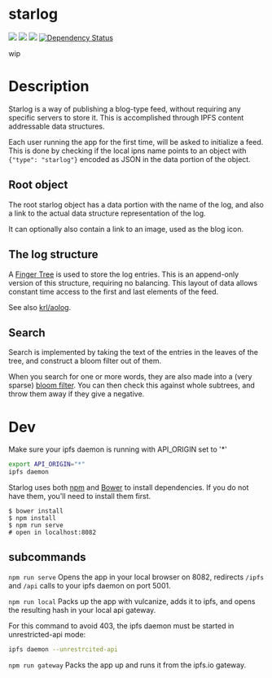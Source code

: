 starlog
=======

[![](https://img.shields.io/badge/made%20by-Protocol%20Labs-blue.svg?style=flat-square)](http://ipn.io) [![](https://img.shields.io/badge/project-IPFS-blue.svg?style=flat-square)](http://ipfs.io/) [![](https://img.shields.io/badge/freenode-%23ipfs-blue.svg?style=flat-square)](http://webchat.freenode.net/?channels=%23ipfs) [![Dependency Status](https://david-dm.org/ipfs/starlog.svg?style=flat-square)](https://david-dm.org/ipfs/starlog)

> 

wip

# Description

Starlog is a way of publishing a blog-type feed, without requiring any specific servers to store it. This is accomplished through IPFS content addressable data structures.

Each user running the app for the first time, will be asked to initialize a feed. This is done by checking if the local ipns name points to an object with `{"type": "starlog"}` encoded as JSON in the data portion of the object.

## Root object

The root starlog object has a data portion with the name of the log, and also a link to the actual data structure representation of the log.

It can optionally also contain a link to an image, used as the blog icon.

## The log structure

A [Finger Tree](https://en.wikipedia.org/wiki/Finger_tree) is used to store the log entries. This is an append-only version of this structure, requiring no balancing. This layout of data allows constant time access to the first and last elements of the feed.

See also [krl/aolog](https://github.com/krl/aolog).

## Search

Search is implemented by taking the text of the entries in the leaves of the tree, and construct a bloom filter out of them.

When you search for one or more words, they are also made into a (very sparse) [bloom filter](https://en.wikipedia.org/wiki/Bloom_filter). You can then check this against whole subtrees, and throw them away if they give a negative.

# Dev

Make sure your ipfs daemon is running with API_ORIGIN set to '*'

```bash
export API_ORIGIN="*"
ipfs daemon
```

Starlog uses both [npm](https://www.npmjs.com/) and [Bower](http://bower.io/) to install dependencies. If you do not have them, you'll need to install them first.

```
$ bower install
$ npm install
$ npm run serve
# open in localhost:8082
```

## subcommands

```npm run serve```
Opens the app in your local browser on 8082, redirects `/ipfs` and `/api` calls to your ipfs daemon on port 5001.

```npm run local```
Packs up the app with vulcanize, adds it to ipfs, and opens the resulting hash in your local api gateway.

For this command to avoid 403, the ipfs daemon must be started in unrestricted-api mode:

```bash
ipfs daemon --unrestrcited-api
```

```npm run gateway```
Packs the app up and runs it from the ipfs.io gateway.
